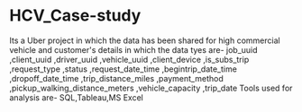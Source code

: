 # HCV_Case-study
Its a Uber project in which the data has been shared for high commercial vehicle and customer's details in which the data tyes are- job_uuid ,client_uuid ,driver_uuid ,vehicle_uuid ,client_device ,is_subs_trip ,request_type ,status ,request_date_time ,begintrip_date_time ,dropoff_date_time ,trip_distance_miles ,payment_method ,pickup_walking_distance_meters ,vehicle_capacity ,trip_date Tools used for analysis are- SQL,Tableau,MS Excel
